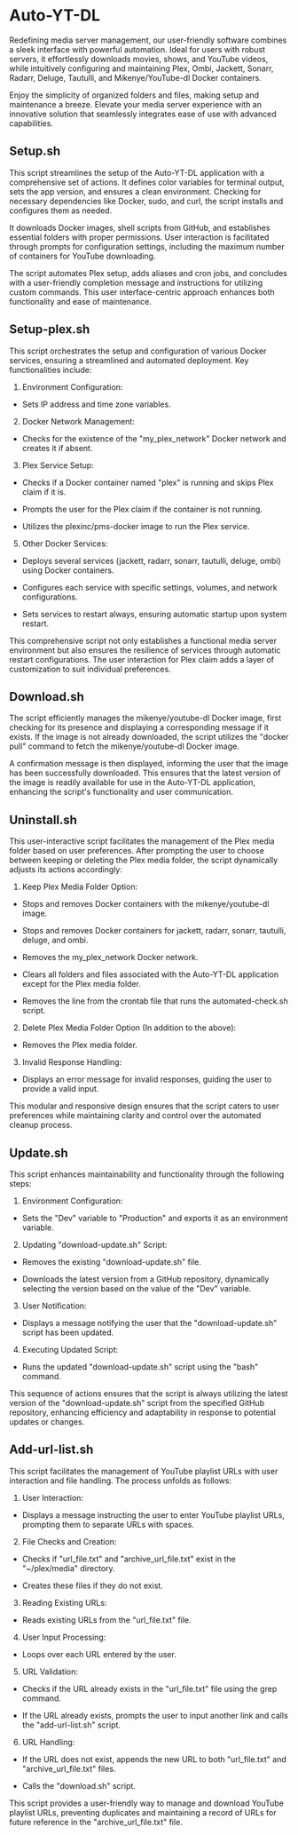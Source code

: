 # Auto-YT-DL

Redefining media server management, our user-friendly software combines a sleek interface with powerful automation. Ideal for users with robust servers, it effortlessly downloads movies, shows, and YouTube videos, while intuitively configuring and maintaining Plex, Ombi, Jackett, Sonarr, Radarr, Deluge, Tautulli, and Mikenye/YouTube-dl Docker containers. 

Enjoy the simplicity of organized folders and files, making setup and maintenance a breeze. Elevate your media server experience with an innovative solution that seamlessly integrates ease of use with advanced capabilities.

## Setup.sh

This script streamlines the setup of the Auto-YT-DL application with a comprehensive set of actions. It defines color variables for terminal output, sets the app version, and ensures a clean environment. Checking for necessary dependencies like Docker, sudo, and curl, the script installs and configures them as needed. 

It downloads Docker images, shell scripts from GitHub, and establishes essential folders with proper permissions. User interaction is facilitated through prompts for configuration settings, including the maximum number of containers for YouTube downloading. 

The script automates Plex setup, adds aliases and cron jobs, and concludes with a user-friendly completion message and instructions for utilizing custom commands. This user interface-centric approach enhances both functionality and ease of maintenance.

## Setup-plex.sh

This script orchestrates the setup and configuration of various Docker services, ensuring a streamlined and automated deployment. Key functionalities include:

1. Environment Configuration:

* Sets IP address and time zone variables.

2. Docker Network Management:

* Checks for the existence of the "my_plex_network" Docker network and creates it if absent.

3. Plex Service Setup:

* Checks if a Docker container named "plex" is running and skips Plex claim if it is.

* Prompts the user for the Plex claim if the container is not running.

* Utilizes the plexinc/pms-docker image to run the Plex service.

5. Other Docker Services:

* Deploys several services (jackett, radarr, sonarr, tautulli, deluge, ombi) using Docker containers.

* Configures each service with specific settings, volumes, and network configurations.

* Sets services to restart always, ensuring automatic startup upon system restart.

This comprehensive script not only establishes a functional media server environment but also ensures the resilience of services through automatic restart configurations. The user interaction for Plex claim adds a layer of customization to suit individual preferences.

## Download.sh 

The script efficiently manages the mikenye/youtube-dl Docker image, first checking for its presence and displaying a corresponding message if it exists. If the image is not already downloaded, the script utilizes the "docker pull" command to fetch the mikenye/youtube-dl Docker image. 

A confirmation message is then displayed, informing the user that the image has been successfully downloaded. This ensures that the latest version of the image is readily available for use in the Auto-YT-DL application, enhancing the script's functionality and user communication.

## Uninstall.sh

This user-interactive script facilitates the management of the Plex media folder based on user preferences. After prompting the user to choose between keeping or deleting the Plex media folder, the script dynamically adjusts its actions accordingly:

1. Keep Plex Media Folder Option:

* Stops and removes Docker containers with the mikenye/youtube-dl image.

* Stops and removes Docker containers for jackett, radarr, sonarr, tautulli, deluge, and ombi.

* Removes the my_plex_network Docker network.

* Clears all folders and files associated with the Auto-YT-DL application except for the Plex media folder.

* Removes the line from the crontab file that runs the automated-check.sh script.

2. Delete Plex Media Folder Option (In addition to the above):

* Removes the Plex media folder.

3. Invalid Response Handling:

* Displays an error message for invalid responses, guiding the user to provide a valid input.

This modular and responsive design ensures that the script caters to user preferences while maintaining clarity and control over the automated cleanup process.

## Update.sh

This script enhances maintainability and functionality through the following steps:

1. Environment Configuration:

* Sets the "Dev" variable to "Production" and exports it as an environment variable.

2. Updating "download-update.sh" Script:

* Removes the existing "download-update.sh" file.

* Downloads the latest version from a GitHub repository, dynamically selecting the version based on the value of the "Dev" variable.

3. User Notification:

* Displays a message notifying the user that the "download-update.sh" script has been updated.

4. Executing Updated Script:

* Runs the updated "download-update.sh" script using the "bash" command.

This sequence of actions ensures that the script is always utilizing the latest version of the "download-update.sh" script from the specified GitHub repository, enhancing efficiency and adaptability in response to potential updates or changes.

## Add-url-list.sh

This script facilitates the management of YouTube playlist URLs with user interaction and file handling. The process unfolds as follows:

1. User Interaction:

* Displays a message instructing the user to enter YouTube playlist URLs, prompting them to separate URLs with spaces.

2. File Checks and Creation:

* Checks if "url_file.txt" and "archive_url_file.txt" exist in the "~/plex/media" directory.

* Creates these files if they do not exist.

3. Reading Existing URLs:

* Reads existing URLs from the "url_file.txt" file.

4. User Input Processing:

* Loops over each URL entered by the user.

5. URL Validation:

* Checks if the URL already exists in the "url_file.txt" file using the grep command.

* If the URL already exists, prompts the user to input another link and calls the "add-url-list.sh" script.

6. URL Handling:

* If the URL does not exist, appends the new URL to both "url_file.txt" and "archive_url_file.txt" files.

* Calls the "download.sh" script.

This script provides a user-friendly way to manage and download YouTube playlist URLs, preventing duplicates and maintaining a record of URLs for future reference in the "archive_url_file.txt" file.